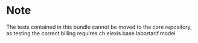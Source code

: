 
# Note

The tests contained in this bundle cannot be moved to the core repository, as testing the correct billing requires ch.elexis.base.labortarif.model